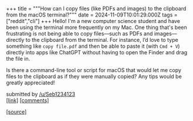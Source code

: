 +++
title = """How can I copy files (like PDFs and images) to the clipboard from the macOS terminal?"""
date = 2024-11-09T10:01:29.000Z
tags = ["reddit","cli"]
+++
Hello! I'm a new computer science student and have been using the terminal more frequently on my Mac. One thing that's been frustrating is not being able to copy files—such as PDFs and images—directly to the clipboard from the terminal. For instance, I’d love to type something like `copy file.pdf` and then be able to paste it (with `Cmd + V`) directly into apps like ChatGPT without having to open the Finder and drag the file in.

Is there a command-line tool or script for macOS that would let me copy files to the clipboard as if they were manually copied? Any tips would be greatly appreciated!

submitted by [/u/Seb1234123](https://www.reddit.com/user/Seb1234123)  
[\[link\]](https://www.reddit.com/r/commandline/comments/1gn6wf1/how_can_i_copy_files_like_pdfs_and_images_to_the/) [\[comments\]](https://www.reddit.com/r/commandline/comments/1gn6wf1/how_can_i_copy_files_like_pdfs_and_images_to_the/)

[[source]](https://www.reddit.com/r/commandline/comments/1gn6wf1/how_can_i_copy_files_like_pdfs_and_images_to_the/)
